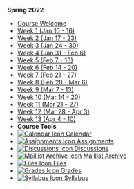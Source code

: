 **Spring 2022**

- [Course Welcome](221/course-welcome)
- [Week 1 (Jan 10 - 16)](221/week-01)
- [Week 2 (Jan 17 - 23)](221/week-02)
- [Week 3 (Jan 24 - 30)](221/week-03)
- [Week 4 (Jan 31 - Feb 6)](221/week-04)
- [Week 5 (Feb 7 - 13)](221/week-05)
- [Week 6 (Feb 14 - 20)](221/week-06)
- [Week 7 (Feb 21 - 27)](221/week-07)
- [Week 8 (Feb 28 - Mar 6)](221/week-08)
- [Week 9 (Mar 7 - 13)](221/week-09)
- [Week 10 (Mar 14 - 20)](221/week-10)
- [Week 11 (Mar 21 - 27)](221/week-11)
- [Week 12 (Mar 28 - Apr 3)](221/week-12)
- [Week 13 (Apr 4 - 10)](221/week-13)
- **Course Tools**
 - [![Calendar Icon](https://icongr.am/fontawesome/calendar.svg?size=16&color=6D6F71) Calendar](https://canvas.sfu.ca/calendar)
 - [![Assignments Icon](https://icongr.am/fontawesome/pencil.svg?size=16&color=6D6F71) Assignments](https://canvas.sfu.ca/courses/67116/assignments)
 - [![Discussions Icon](https://icongr.am/fontawesome/comments-o.svg?size=16&color=6D6F71) Discussions](https://canvas.sfu.ca/courses/67116/discussion_topics)
  - [![Maillist Archive Icon](https://icongr.am/fontawesome/envelope-o.svg?size=16&color=6D6F71) Maillist Archive](https://www2.cs.sfu.ca/CourseCentral/Hypermail/cmpt-363-d2/)
 - [![Files Icon](https://icongr.am/fontawesome/folder.svg?size=16&color=6D6F71) Files](https://canvas.sfu.ca/courses/67116/files)
 - [![Grades Icon](https://icongr.am/fontawesome/calculator.svg?size=16&color=6D6F71) Grades](https://canvas.sfu.ca/courses/67116/gradebook)
 - [![Syllabus Icon](https://icongr.am/fontawesome/list.svg?size=16&color=6D6F71) Syllabus](https://canvas.sfu.ca/courses/67116/assignments/syllabus)  

<br>

<style>
  :root {

    --link-color: #CC0633;
    --link-text-decoration: none;
    --link-text-decoration--hover: underline;

  }

  .markdown-section {
    padding: 1rem 40px;
  }

  @media (prefers-color-scheme: dark) {
    :root {
      --link-color: #c9494f;
      --sidebar-name-color: #c9494f;
      --sidebar-nav-link-color: #b2b4b4;
      --sidebar-nav-link-color--active: #c9494f;
      --sidebar-nav-link-border-color--active: #c9494f;
      --sidebar-nav-strong-color: #b2b4b4;
      --navbar-root-color: #b2b4b4;
      --navbar-root-color--active: #c9494f;
    }
  }

</style>
